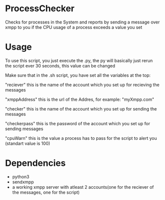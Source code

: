 # ProcessChecker
Checks for processes in the System and reports by sending a message over xmpp to you if the CPU usage of a process exceeds a value you set

# Usage
To use this script, you just execute the .py, the py will basically just rerun the script ever 30 seconds, this value can be changed

Make sure that in the .sh script, you have set all the variables at the top:

"reciever" this is the name of the account which you set up for recieving the messages

"xmppAddress" this is the url of the Addres, for example: "myXmpp.com"

"checker" this is the name of the account which you set up for sending the messages

"checkerpass" this is the password of the account which you set up for sending messages

"cpuWarn" this is the value a process has to pass for the script to alert you (standart value is 100)

# Dependencies
- python3
- sendxmpp
- a working xmpp server with atleast 2 accounts(one for the reciever of the messages, one for the script)


